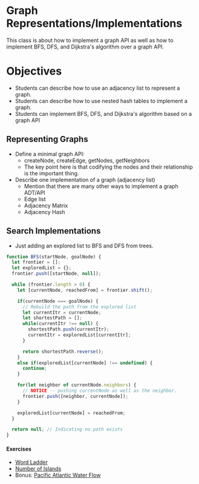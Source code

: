 # Graph Representations/Implementations

This class is about how to implement a graph API as well as how to implement BFS, DFS, and Dijkstra's algorithm over a graph API.

# Objectives

* Students can describe how to use an adjacency list to represent a graph.
* Students can describe how to use nested hash tables to implement a graph.
* Students can implement BFS, DFS, and Dijkstra's algorithm based on a graph API

## Representing Graphs

* Define a minimal graph API:
  * createNode, createEdge, getNodes, getNeighbors
  * The key point here is that codifying the nodes and their relationship is the important thing.
* Describe one implementation of a graph (adjacency list)
  * Mention that there are many other ways to implement a graph ADT/API
  * Edge list
  * Adjacency Matrix
  * Adjacency Hash

## Search Implementations

* Just adding an explored list to BFS and DFS from trees.
```js
function BFS(startNode, goalNode) {
  let frontier = [];
  let exploredList = {};
  frontier.push([startNode, null]);

  while (frontier.length > 0) {  
    let [currentNode, reachedFrom] = frontier.shift();

    if(currentNode === goalNode) {
      // Rebuild the path from the explored list
      let currentItr = currentNode;
      let shortestPath = [];
      while(currentItr !== null) {
        shortestPath.push(currentItr);
        currentItr = exploredList[currentItr];
      }

      return shortestPath.reverse();
    }
    else if(exploredList[currentNode] !== undefined) {
      continue;
    }

    for(let neighbor of currentNode.neighbors) {
      // NOTICE -- pushing currentNode as well as the neighbor.
      frontier.push([neighbor, currentNode]);
    }

    exploredList[currentNode] = reachedFrom;
  }

  return null; // Indicating no path exists
}
```

#### Exercises

* [Word Ladder](https://leetcode.com/problems/word-ladder/description/)
* [Number of Islands](https://leetcode.com/problems/number-of-islands/description/)
* Bonus: [Pacific Atlantic Water Flow](https://leetcode.com/problems/pacific-atlantic-water-flow/description/)

